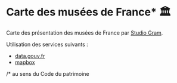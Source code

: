 # Carte des musées de France\* 🏛️

Carte des présentation des musées de France par [Studio Gram](https://studio-gram.com).

Utilisation des services suivants :

- [data.gouv.fr](https://data.gouv.fr)
- [mapbox](https://www.mapbox.com/)

/\* au sens du Code du patrimoine

